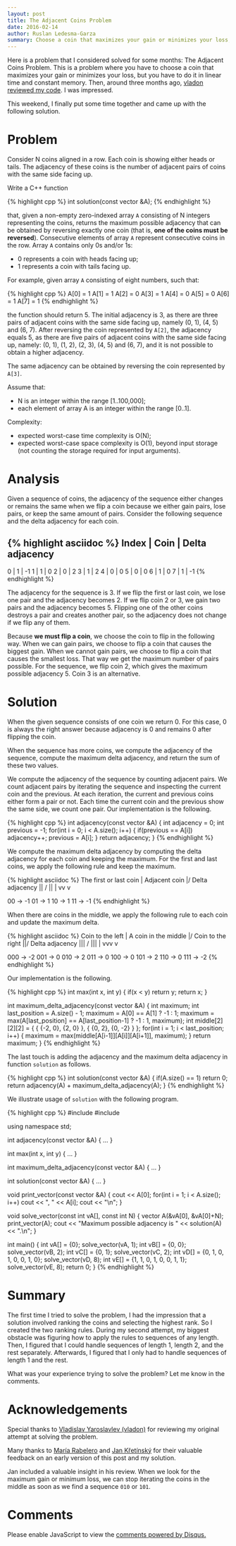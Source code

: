 ```yaml
---
layout: post
title: The Adjacent Coins Problem
date: 2016-02-14
author: Ruslan Ledesma-Garza
summary: Choose a coin that maximizes your gain or minimizes your loss, but you have to do it in linear time and constant memory.
---
```


Here is a problem that I considered solved for some months: The Adjacent
Coins Problem.  This is a problem where you have to choose a coin that
maximizes your gain or minimizes your loss, but you have to do it in
linear time and constant memory.
Then, around three months ago, [vladon reviewed my
code](https://github.com/mrrusof/algorithms/issues/1).  I was
impressed.

This weekend, I finally put some time together and came up with the
following solution.


# Problem

Consider N coins aligned in a row. Each coin is showing either heads
or tails. The adjacency of these coins is the number of adjacent pairs
of coins with the same side facing up.

Write a C++ function

{% highlight cpp %}
int solution(const vector<int> &A);
{% endhighlight %}

that, given a non-empty zero-indexed array `A` consisting of N integers
representing the coins, returns the maximum possible adjacency that
can be obtained by reversing exactly one coin (that is, **one of the
coins must be reversed**). Consecutive elements of array `A` represent
consecutive coins in the row. Array `A` contains only 0s and/or 1s:

- 0 represents a coin with heads facing up;
- 1 represents a coin with tails facing up.

For example, given array `A` consisting of eight numbers, such that:

{% highlight cpp %}
A[0] = 1
A[1] = 1
A[2] = 0
A[3] = 1
A[4] = 0
A[5] = 0
A[6] = 1
A[7] = 1
{% endhighlight %}

the function should return 5. The initial adjacency is 3, as there are
three pairs of adjacent coins with the same side facing up, namely (0,
1), (4, 5) and (6, 7). After reversing the coin represented by `A[2]`,
the adjacency equals 5, as there are five pairs of adjacent coins with
the same side facing up, namely: (0, 1), (1, 2), (2, 3), (4, 5) and
(6, 7), and it is not possible to obtain a higher adjacency.

The same adjacency can be obtained by reversing the coin represented
by `A[3]`.

Assume that:

- N is an integer within the range [1..100,000];
- each element of array A is an integer within the range [0..1].

Complexity:

- expected worst-case time complexity is O(N);
- expected worst-case space complexity is O(1), beyond input storage
  (not counting the storage required for input arguments). 

# Analysis

Given a sequence of coins, the adjacency of the sequence either
changes or remains the same when we flip a coin because we either gain
pairs, lose pairs, or keep the same amount of pairs.  Consider the
following sequence and the delta adjacency for each coin.

{% highlight asciidoc %}
Index  | Coin | Delta adjacency
-------------------------------
0      | 1    | -1
1      | 1    |  0
2      | 0    |  2
3      | 1    |  2
4      | 0    |  0
5      | 0    |  0
6      | 1    |  0
7      | 1    | -1
{% endhighlight %}

The adjacency for the sequence is 3.  If we flip the first or last
coin, we lose one pair and the adjacency becomes 2.  If we flip
coin 2 or 3, we gain two pairs and the adjacency becomes 5.
Flipping one of the other coins destroys a pair and creates another
pair, so the adjacency does not change if we flip any of them.

Because **we must flip a coin**, we choose the coin to flip in the
following way.  When we can gain pairs, we choose to flip a coin that
causes the biggest gain.  When we cannot gain pairs, we choose to flip
a coin that causes the smallest loss. That way we get the maximum
number of pairs possible.  For the sequence, we flip coin 2, which
gives the maximum possible adjacency 5.  Coin 3 is an alternative.

# Solution

When the given sequence consists of one coin we return 0.  For this
case, 0 is always the right answer because adjacency is 0 and remains 0
after flipping the coin.

When the sequence has more coins, we compute the adjacency of the
sequence, compute the maximum delta adjacency, and return the sum
of these two values.

We compute the adjacency of the sequence by counting adjacent pairs.
We count adjacent pairs by iterating the sequence and inspecting the
current coin and the previous.  At each iteration, the current and
previous coins either form a pair or not.  Each time the current coin
and the previous show the same side, we count one pair.  Our
implementation is the following.

{% highlight cpp %}
int adjacency(const vector<int> &A) {
  int adjacency = 0;
  int previous = -1;
  for(int i = 0; i < A.size(); i++) {
    if(previous == A[i]) adjacency++;
    previous = A[i];
  }
  return adjacency;
}
{% endhighlight %}

We compute the maximum delta adjacency by computing the delta
adjacency for each coin and keeping the maximum.  For the first and
last coins, we apply the following rule and keep the maximum.

{% highlight asciidoc %}
The first or last coin
| Adjacent coin
|/      Delta adjacency
||     /
||     |
vv     v

00 -> -1
01 ->  1
10 ->  1
11 -> -1
{% endhighlight %}

When there are coins in the middle, we apply the following rule to
each coin and update the maximum delta.

{% highlight asciidoc %}
Coin to the left
| A coin in the middle
|/ Coin to the right
||/      Delta adjacency
|||     /
|||     |
vvv     v

000 -> -2
001 ->  0
010 ->  2
011 ->  0
100 ->  0
101 ->  2
110 ->  0
111 -> -2
{% endhighlight %}

Our implementation is the following.

{% highlight cpp %}
int max(int x, int y) {
  if(x < y) return y;
  return x;
}

int maximum_delta_adjacency(const vector<int> &A) {
  int maximum;
  int last_position = A.size() - 1;
  maximum = A[0] == A[1] ? -1 : 1;
  maximum = max(A[last_position] == A[last_position-1] ? -1 : 1, maximum);
  int middle[2][2][2] = { { {-2, 0}, {2, 0} }, { {0, 2}, {0, -2} } };
  for(int i = 1; i < last_position; i++) {
    maximum = max(middle[A[i-1]][A[i]][A[i+1]], maximum);
  }
  return maximum;
}
{% endhighlight %}

The last touch is adding the adjacency and the maximum delta
adjacency in function `solution` as follows.

{% highlight cpp %}
int solution(const vector<int> &A) {
  if(A.size() == 1) return 0;
  return adjacency(A) + maximum_delta_adjacency(A);
}
{% endhighlight %}

We illustrate usage of `solution` with the following program.

{% highlight cpp %}
#include <iostream>
#include <vector>

using namespace std;

int adjacency(const vector<int> &A) {
...
}

int max(int x, int y) {
...
}

int maximum_delta_adjacency(const vector<int> &A) {
...
}

int solution(const vector<int> &A) {
...
}

void print_vector(const vector<int> &A) {
  cout << A[0];
  for(int i = 1; i < A.size(); i++)
    cout << ", " << A[i];
  cout << "\n";
}

void solve_vector(const int vA[], const int N) {
  vector<int> A(&vA[0], &vA[0]+N);
  print_vector(A);
  cout << "Maximum possible adjacency is " << solution(A) << ".\n";
}

int main() {
  int vA[] = {0};
  solve_vector(vA, 1);
  int vB[] = {0, 0};
  solve_vector(vB, 2);
  int vC[] = {0, 1};
  solve_vector(vC, 2);
  int vD[] = {0, 1, 0, 1, 0, 0, 1, 0};
  solve_vector(vD, 8);
  int vE[] = {1, 1, 0, 1, 0, 0, 1, 1};
  solve_vector(vE, 8);
  return 0;
}
{% endhighlight %}


# Summary

The first time I tried to solve the problem, I had the impression that
a solution involved ranking the coins and selecting the highest rank.
So I created the two ranking rules.  During my second attempt, my
biggest obstacle was figuring how to apply the rules to sequences of
any length.  Then, I figured that I could handle sequences of length
1, length 2, and the rest separately.  Afterwards, I figured that I
only had to handle sequences of length 1 and the rest.

What was your experience trying to solve the problem?  Let me know in
the comments.


# Acknowledgements

Special thanks to [Vladislav Yaroslavlev
(vladon)](https://github.com/vladon) for reviewing my original attempt
at solving the problem.

Many thanks to [María
Rabelero](https://mx.linkedin.com/in/mariarabelero/en) and [Jan
Křetínský](https://www7.in.tum.de/~kretinsk/) for their valuable
feedback on an early version of this post and my solution.

Jan included a valuable insight in his review. When we look for
the maximum gain or minimum loss, we can stop iterating the coins in
the middle as soon as we find a sequence `010` or `101`.


# Comments

<div id="disqus_thread"></div>
<script>
    /**
     *  RECOMMENDED CONFIGURATION VARIABLES: EDIT AND UNCOMMENT THE SECTION BELOW TO INSERT DYNAMIC VALUES FROM YOUR PLATFORM OR CMS.
     *  LEARN WHY DEFINING THESE VARIABLES IS IMPORTANT: https://disqus.com/admin/universalcode/#configuration-variables
     */
    var disqus_config = function () {
        this.page.url = 'http://ruslanledesma.com/2016/02/14/adjacent-coins.html';  // Replace PAGE_URL with your page's canonical URL variable
        this.page.identifier = '2016-02-14-adjacent-coins'; // Replace PAGE_IDENTIFIER with your page's unique identifier variable
    };
    (function() {  // DON'T EDIT BELOW THIS LINE
        var d = document, s = d.createElement('script');

        s.src = '//definecode.disqus.com/embed.js';

        s.setAttribute('data-timestamp', +new Date());
        (d.head || d.body).appendChild(s);
    })();
</script>
<noscript>Please enable JavaScript to view the <a href="https://disqus.com/?ref_noscript" rel="nofollow">comments powered by Disqus.</a></noscript>
